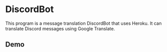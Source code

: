 DiscordBot
===
This program is a message translation DiscordBot that uses Heroku.
It can translate Discord messages using Google Translate.

## Demo
